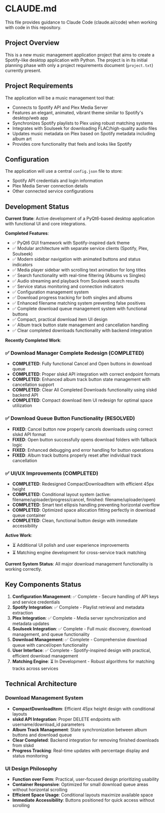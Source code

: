 # CLAUDE.md

This file provides guidance to Claude Code (claude.ai/code) when working with code in this repository.

## Project Overview

This is a new music management application project that aims to create a Spotify-like desktop application with Python. The project is in its initial planning phase with only a project requirements document (`project.txt`) currently present.

## Project Requirements

The application will be a music management tool that:
- Connects to Spotify API and Plex Media Server
- Features an elegant, animated, vibrant theme similar to Spotify's desktop/web app
- Synchronizes Spotify playlists to Plex using robust matching systems
- Integrates with Soulseek for downloading FLAC/high-quality audio files
- Updates music metadata on Plex based on Spotify metadata including album art
- Provides core functionality that feels and looks like Spotify

## Configuration

The application will use a central `config.json` file to store:
- Spotify API credentials and login information
- Plex Media Server connection details
- Other connected service configurations

## Development Status

**Current State**: Active development of a PyQt6-based desktop application with functional UI and core integrations.

**Completed Features**:
- ✅ PyQt6 GUI framework with Spotify-inspired dark theme
- ✅ Modular architecture with separate service clients (Spotify, Plex, Soulseek)
- ✅ Modern sidebar navigation with animated buttons and status indicators
- ✅ Media player sidebar with scrolling text animation for long titles
- ✅ Search functionality with real-time filtering (Albums vs Singles)
- ✅ Audio streaming and playback from Soulseek search results
- ✅ Service status monitoring and connection indicators
- ✅ Configuration management system
- ✅ Download progress tracking for both singles and albums
- ✅ Enhanced filename matching system preventing false positives
- ✅ Complete download queue management system with functional buttons
- ✅ Compact, practical download item UI design
- ✅ Album track button state management and cancellation handling
- ✅ Clear completed downloads functionality with backend integration

**Recently Completed Work**:

### ✅ Download Manager Complete Redesign (COMPLETED)
- **COMPLETED**: Fully functional Cancel and Open buttons in download queue
- **COMPLETED**: Proper slskd API integration with correct endpoint formats
- **COMPLETED**: Enhanced album track button state management with cancellation support
- **COMPLETED**: Clear All Completed Downloads functionality using slskd backend API
- **COMPLETED**: Compact download item UI redesign for optimal space utilization

### ✅ Download Queue Button Functionality (RESOLVED)
- **FIXED**: Cancel button now properly cancels downloads using correct slskd API format
- **FIXED**: Open button successfully opens download folders with fallback logic
- **FIXED**: Enhanced debugging and error handling for button operations
- **FIXED**: Album track buttons properly reset after individual track cancellation

### ✅ UI/UX Improvements (COMPLETED)
- **COMPLETED**: Redesigned CompactDownloadItem with efficient 45px height
- **COMPLETED**: Conditional layout system (active: filename/uploader/progress/cancel, finished: filename/uploader/open)
- **COMPLETED**: Smart text ellipsis handling preventing horizontal overflow
- **COMPLETED**: Optimized space allocation fitting perfectly in download queue container
- **COMPLETED**: Clean, functional button design with immediate accessibility

**Active Work**:
- ⏳ Additional UI polish and user experience improvements
- ⏳ Matching engine development for cross-service track matching

**Current System Status**: All major download management functionality is working correctly.

## Key Components Status

1. **Configuration Management**: ✅ Complete - Secure handling of API keys and service credentials
2. **Spotify Integration**: ✅ Complete - Playlist retrieval and metadata extraction
3. **Plex Integration**: ✅ Complete - Media server synchronization and metadata updates
4. **Soulseek Integration**: ✅ Complete - Full music discovery, download management, and queue functionality
5. **Download Management**: ✅ Complete - Comprehensive download queue with cancel/open functionality
6. **User Interface**: ✅ Complete - Spotify-inspired design with practical, efficient download management
7. **Matching Engine**: ⏳ In Development - Robust algorithms for matching tracks across services

## Technical Architecture

### Download Management System
- **CompactDownloadItem**: Efficient 45px height design with conditional layouts
- **slskd API Integration**: Proper DELETE endpoints with username/download_id parameters
- **Album Track Management**: State synchronization between album buttons and download queue
- **Clear Completed**: Backend integration for removing finished downloads from slskd
- **Progress Tracking**: Real-time updates with percentage display and status monitoring

### UI Design Philosophy
- **Function over Form**: Practical, user-focused design prioritizing usability
- **Container Responsive**: Optimized for small download queue areas without horizontal scrolling
- **Efficient Space Usage**: Conditional layouts maximize available space
- **Immediate Accessibility**: Buttons positioned for quick access without scrolling